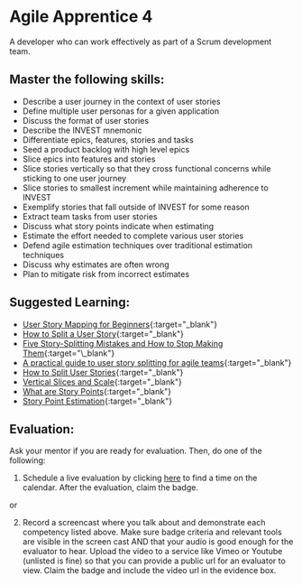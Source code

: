 # Agile Apprentice 4

A developer who can work effectively as part of a Scrum development team.

## Master the following skills:

- Describe a user journey in the context of user stories
- Define multiple user personas for a given application
- Discuss the format of user stories
- Describe the INVEST mnemonic
- Differentiate epics, features, stories and tasks
- Seed a product backlog with high level epics
- Slice epics into features and stories
- Slice stories vertically so that they cross functional concerns while sticking to one user journey
- Slice stories to smallest increment while maintaining adherence to INVEST
- Exemplify stories that fall outside of INVEST for some reason
- Extract team tasks from user stories
- Discuss what story points indicate when estimating
- Estimate the effort needed to complete various user stories
- Defend agile estimation techniques over traditional estimation techniques
- Discuss why estimates are often wrong
- Plan to mitigate risk from incorrect estimates

## Suggested Learning:

- [User Story Mapping for Beginners](https://storiesonboard.com/user-story-mapping-intro.html){:target="\_blank"}
- [How to Split a User Story](https://agileforall.com/resources/how-to-split-a-user-story/){:target="\_blank"}
- [Five Story-Splitting Mistakes and How to Stop Making Them](https://www.mountaingoatsoftware.com/blog/five-story-splitting-mistakes-and-how-to-stop-making-them#:~:text=Splitting%20a%20spike%20out%20of,too%20large%20after%20the%20spike.){:target="\_blank"}
- [A practical guide to user story splitting for agile teams](https://techbeacon.com/app-dev-testing/practical-guide-user-story-splitting-agile-teams){:target="\_blank"}
- [How to Split User Stories](https://www.mountaingoatsoftware.com/blog/video-training-how-to-split-user-stories){:target="\_blank"}
- [Vertical Slices and Scale](https://agileforall.com/vertical-slices-and-scale/){:target="\_blank"}
- [What are Story Points](https://www.mountaingoatsoftware.com/blog/what-are-story-points){:target="\_blank"}
- [Story Point Estimation](https://www.youtube.com/watch?v=n8MxsFtolAM){:target="\_blank"}

## Evaluation:

Ask your mentor if you are ready for evaluation. Then, do one of the following:

1. Schedule a live evaluation by clicking [here](https://calendly.com/codex-evaluations/full-stack) to find a time on the calendar. After the evaluation, claim the badge.

or

2. Record a screencast where you talk about and demonstrate each competency listed above. Make sure badge criteria and relevant tools are visible in the screen cast AND that your audio is good enough for the evaluator to hear. Upload the video to a service like Vimeo or Youtube (unlisted is fine) so that you can provide a public url for an evaluator to view. Claim the badge and include the video url in the evidence box.
